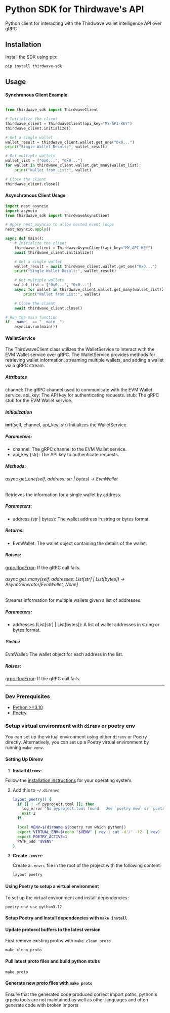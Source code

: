 # Python SDK for Thirdwave's API

Python client for interacting with the Thirdwave wallet intelligence API over gRPC

## Installation

Install the SDK using pip:

```zsh
pip install thirdwave-sdk
```

## Usage

#### Synchronous Client Example

```python

from thirdwave_sdk import ThirdwaveClient

# Initialize the client
thirdwave_client = ThirdwaveClient(api_key="MY-API-KEY")
thirdwave_client.initialize()

# Get a single wallet
wallet_result = thirdwave_client.wallet.get_one("0x0...")
print("Single Wallet Result:", wallet_result)

# Get multiple wallets
wallet_list = ["0x0...", "0x0..."]
for wallet in thirdwave_client.wallet.get_many(wallet_list):
    print("Wallet from List:", wallet)

# Close the client
thirdwave_client.close()
```

#### Asynchronous Client Usage

```python
import nest_asyncio
import asyncio
from thirdwave_sdk import ThirdwaveAsyncClient

# Apply nest_asyncio to allow nested event loops
nest_asyncio.apply()

async def main():
    # Initialize the client
    thirdwave_client = ThirdwaveAsyncClient(api_key="MY-API-KEY")
    await thirdwave_client.initialize()

    # Get a single wallet
    wallet_result = await thirdwave_client.wallet.get_one("0x0...")
    print("Single Wallet Result:", wallet_result)

    # Get multiple wallets
    wallet_list = ["0x0...", "0x0..."]
    async for wallet in thirdwave_client.wallet.get_many(wallet_list):
        print("Wallet from List:", wallet)

    # Close the client
    await thirdwave_client.close()

# Run the main function
if __name__ == "__main__":
    asyncio.run(main())
```

#### WalletService

The ThirdwaveClient class utilizes the WalletService to interact with the EVM Wallet service over gRPC. The WalletService provides methods for retrieving wallet information, streaming multiple wallets, and adding a wallet via a gRPC stream.

##### Attributes

channel: The gRPC channel used to communicate with the EVM Wallet service.
api_key: The API key for authenticating requests.
stub: The gRPC stub for the EVM Wallet service.

##### Initialization

__init__(self, channel, api_key: str)
Initializes the WalletService.

##### Parameters:

* channel: The gRPC channel to the EVM Wallet service.
* api_key (str): The API key to authenticate requests.

##### Methods:
###### async get_one(self, address: str | bytes) -> EvmWallet
Retrieves the information for a single wallet by address.

##### Parameters:

* address (str | bytes): The wallet address in string or bytes format.

##### Returns:

* EvmWallet: The wallet object containing the details of the wallet.

##### Raises:

[grpc.RpcError](https://grpc.io/docs/guides/status-codes/): If the gRPC call fails.

###### async get_many(self, addresses: List[str] | List[bytes]) -> AsyncGenerator[EvmWallet, None]
Streams information for multiple wallets given a list of addresses.

##### Parameters:

* addresses (List[str] | List[bytes]): A list of wallet addresses in string or bytes format.

##### Yields:
  EvmWallet: The wallet object for each address in the list.

##### Raises:

  [grpc.RpcError](https://grpc.io/docs/guides/status-codes/): If the gRPC call fails.

---

### Dev Prerequisites

- [Python >=3.10](https://www.python.org/downloads/)
- [Poetry](https://python-poetry.org/docs/#installation)

### Setup virtual environment with `direnv` or poetry env

You can set up the virtual environment using either `direnv` or Poetry directly. Alternatively, you can set up a Poetry virtual environment by running `make venv`.

#### Setting Up Direnv

1. **Install `direnv`**:

Follow the [installation instructions](https://direnv.net/docs/installation.html) for your operating system.

2. Add this to `~/.direnvc`

   ```bash
   layout_poetry() {
     if [[ ! -f pyproject.toml ]]; then
       log_error 'No pyproject.toml found.  Use `poetry new` or `poetry init` to create one first.'
       exit 2
     fi

     local VENV=$(dirname $(poetry run which python))
     export VIRTUAL_ENV=$(echo "$VENV" | rev | cut -d'/' -f2- | rev)
     export POETRY_ACTIVE=1
     PATH_add "$VENV"
   }
   ```

3. **Create `.envrc`**:

   Create a `.envrc` file in the root of the project with the following content:

   ```sh
   layout poetry
   ```

#### Using Poetry to setup a virtual environment

To set up the virtual environment and install dependencies:

```
poetry env use python3.12
```

#### Setup Poetry and Install dependencies with `make install`

#### Update protocol buffers to the latest version

First remove existing protos with `make clean_proto`

```
make clean_proto
```

#### Pull latest proto files and build python stubs

```
make proto
```

#### Generate new proto files with `make proto`

Ensure that the generated code produced correct import paths, python's grpcio tools are not maintained as well as other languages and often generate code with broken imports
